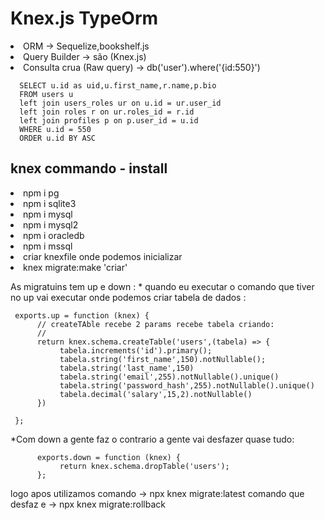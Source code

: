 <h1>Knex.js TypeOrm </h1>

 <p>
 <li>ORM -> Sequelize,bookshelf.js
 <li>Query Builder ->  são  (Knex.js)
 <li> Consulta crua (Raw query) -> db('user').where('{id:550}')

<div>

      SELECT u.id as uid,u.first_name,r.name,p.bio
      FROM users u
      left join users_roles ur on u.id = ur.user_id
      left join roles r on ur.roles_id = r.id
      left join profiles p on p.user_id = u.id
      WHERE u.id = 550
      ORDER u.id BY ASC

<div>

<h2> knex commando - install </h2>

<li> npm i pg
<li> npm i sqlite3
<li> npm i mysql
<li> npm i mysql2
<li> npm i oracledb
<li> npm i mssql

<li> criar knexfile onde podemos inicializar </li>
<li>knex migrate:make 'criar' </li>

<p>
     As migratuins tem up e down :
* quando eu executar o comando que tiver no up vai executar
 onde podemos criar tabela de dados :

     exports.up = function (knex) {
          // createTAble recebe 2 params recebe tabela criando:
          //
          return knex.schema.createTable('users',(tabela) => {
               tabela.increments('id').primary();
               tabela.string('first_name',150).notNullable();
               tabela.string('last_name',150)
               tabela.string('email',255).notNullable().unique()
               tabela.string('password_hash',255).notNullable().unique()
               tabela.decimal('salary',15,2).notNullable()
          })

     };

\*Com down a gente faz o contrario a gente vai desfazer quase tudo:

          exports.down = function (knex) {
               return knex.schema.dropTable('users');
          };

logo apos utilizamos comando -> npx knex migrate:latest
comando que desfaz e -> npx knex migrate:rollback

</p>
